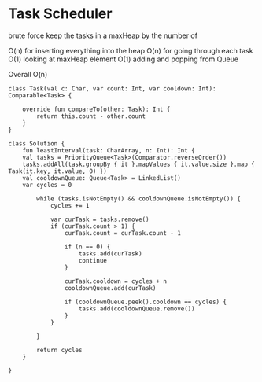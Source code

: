 

# Task Scheduler

brute force
keep the tasks in a maxHeap by the number of 
    
O(n) for inserting everything into the heap
O(n) for going through each task
O(1) looking at maxHeap element
O(1) adding and popping from Queue

Overall O(n)

    class Task(val c: Char, var count: Int, var cooldown: Int): Comparable<Task> {
    
        override fun compareTo(other: Task): Int {
            return this.count - other.count
        }
    }
    
    class Solution {
        fun leastInterval(task: CharArray, n: Int): Int {
        val tasks = PriorityQueue<Task>(Comparator.reverseOrder())
        tasks.addAll(task.groupBy { it }.mapValues { it.value.size }.map { Task(it.key, it.value, 0) })
        val cooldownQueue: Queue<Task> = LinkedList()
        var cycles = 0
    
            while (tasks.isNotEmpty() && cooldownQueue.isNotEmpty()) {
                cycles += 1
    
                var curTask = tasks.remove()
                if (curTask.count > 1) {
                    curTask.count = curTask.count - 1
    
                    if (n == 0) {
                        tasks.add(curTask)
                        continue
                    }
    
                    curTask.cooldown = cycles + n
                    cooldownQueue.add(curTask)
    
                    if (cooldownQueue.peek().cooldown == cycles) {
                        tasks.add(cooldownQueue.remove())
                    }
                }
    
            }
    
            return cycles
        }
    
    }